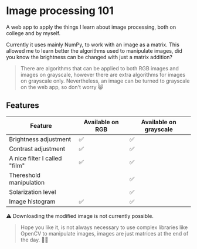 # Image processing 101

A web app to apply the things I learn about image processing, both on college and by myself.  

Currently it uses mainly NumPy, to work with an image as a matrix. This allowed me to learn better the algorithms used to manipulate images, did you know the brightness can be changed with just a matrix addition?  

>There are algorithms that can be applied to both RGB images and images on grayscale, however there are extra algorithms for images on grayscale only. Nevertheless, an image can be turned to grayscale on the web app, so don't worry 😸

## Features

| Feature | Available on RGB | Available on grayscale |
| ------- | ---------------- | ---------------------- |
| Brightness adjustment | ✅ | ✅ |
| Contrast adjustment | ✅ | ✅ |
| A nice filter I called "film" | ✅ | ✅ |
| Thereshold manipulation |  | ✅ |
| Solarization level |  | ✅ |
| Image histogram | ✅ | ✅ |

⚠️ Downloading the modified image is not currently possible.

>Hope you like it, is not always necessary to use complex libraries like OpenCV to manipulate images, images are just matrices at the end of the day. 👩‍💻
